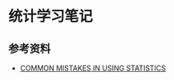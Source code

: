# 统计学习笔记

## 参考资料

- [COMMON MISTAKES IN USING STATISTICS](http://www.ma.utexas.edu/users/mks/statmistakes/TOC.html)


